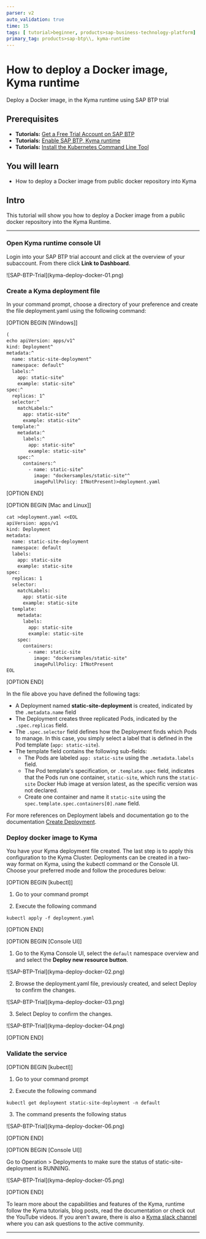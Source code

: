 ```yaml
---
parser: v2
auto_validation: true
time: 15
tags: [ tutorial>beginner, products>sap-business-technology-platform]
primary_tag: products>sap-btp\\, kyma-runtime
---
```


# How to deploy a Docker image, Kyma runtime
<!-- description --> Deploy a Docker image, in the Kyma runtime using SAP BTP trial

## Prerequisites
 - **Tutorials:** [Get a Free Trial Account on SAP BTP](hcp-create-trial-account)
 - **Tutorials:** [Enable SAP BTP, Kyma runtime](cp-kyma-getting-started)
 - **Tutorials:** [Install the Kubernetes Command Line Tool](cp-kyma-download-cli)

## You will learn
  - How to deploy a Docker image from public docker repository into Kyma

## Intro
This tutorial will show you how to deploy a Docker image from a public docker repository into the
Kyma Runtime.

---

### Open Kyma runtime console UI


Login into your SAP BTP trial account and click at the overview of your subaccount. From there click **Link to Dashboard**.

<!-- border -->![SAP-BTP-Trial](kyma-deploy-docker-01.png)




### Create a Kyma deployment file


In your command prompt, choose a directory of your preference and create the file deployment.yaml using the following command:

[OPTION BEGIN [Windows]]

```Shell/Bash
(
echo apiVersion: apps/v1^
kind: Deployment^
metadata:^
  name: static-site-deployment^
  namespace: default^
  labels:^
    app: static-site^
    example: static-site^
spec:^
  replicas: 1^
  selector:^
    matchLabels:^
      app: static-site^
      example: static-site^
  template:^
    metadata:^
      labels:^
        app: static-site^
        example: static-site^
    spec:^
      containers:^
        - name: static-site^
          image: "dockersamples/static-site"^
          imagePullPolicy: IfNotPresent)>deployment.yaml
```

[OPTION END]


[OPTION BEGIN [Mac and Linux]]

```Shell/Bash
cat >deployment.yaml <<EOL
apiVersion: apps/v1
kind: Deployment
metadata:
  name: static-site-deployment
  namespace: default
  labels:
    app: static-site
    example: static-site
spec:
  replicas: 1
  selector:
    matchLabels:
      app: static-site
      example: static-site
  template:
    metadata:
      labels:
        app: static-site
        example: static-site
    spec:
      containers:
        - name: static-site
          image: "dockersamples/static-site"
          imagePullPolicy: IfNotPresent
EOL
```

[OPTION END]


In the file above you have defined the following tags:

  - A Deployment named **static-site-deployment** is created, indicated by the `.metadata.name` field
  - The Deployment creates three replicated Pods, indicated by the `.spec.replicas` field.
  - The `.spec.selector` field defines how the Deployment finds which Pods to manage. In this case, you simply select a label that is defined in the Pod template (`app: static-site`).
  - The template field contains the following sub-fields:
    - The Pods are labeled `app: static-site` using the `.metadata.labels` field.
    - The Pod template's specification, or `.template.spec` field, indicates that the Pods run one container, `static-site`, which runs the `static-site` Docker Hub image at version latest, as the specific version was not declared.
    - Create one container and name it `static-site` using the `spec.template.spec.containers[0].name` field.

For more references on Deployment labels and documentation go to the documentation [Create Deployment](https://kubernetes.io/docs/concepts/workloads/controllers/deployment/#creating-a-deployment).



### Deploy docker image to Kyma


You have your Kyma deployment file created. The last step is to apply this configuration to the Kyma Cluster.
Deployments can be created in a two-way format on Kyma, using the kubectl command or the Console UI.
Choose your preferred mode and follow the procedures below:

[OPTION BEGIN [kubectl]]

1. Go to your command prompt

2. Execute the following command
```Shell/Bash
kubectl apply -f deployment.yaml
```

[OPTION END]


[OPTION BEGIN [Console UI]]

1. Go to the Kyma Console UI, select the `default` namespace overview and and select the **Deploy new resource button**.
<!-- border -->![SAP-BTP-Trial](kyma-deploy-docker-02.png)

2. Browse the deployment.yaml file, previously created, and select Deploy to confirm the changes.
<!-- border -->![SAP-BTP-Trial](kyma-deploy-docker-03.png)

3. Select Deploy to confirm the changes.
<!-- border -->![SAP-BTP-Trial](kyma-deploy-docker-04.png)

[OPTION END]



### Validate the service

[OPTION BEGIN [kubectl]]

1. Go to your command prompt

2. Execute the following command
```Shell/Bash
kubectl get deployment static-site-deployment -n default
```
3. The command presents the following status
<!-- border -->![SAP-BTP-Trial](kyma-deploy-docker-06.png)

[OPTION END]


[OPTION BEGIN [Console UI]]

Go to Operation > Deployments to make sure the status of static-site-deployment is RUNNING.

<!-- border -->![SAP-BTP-Trial](kyma-deploy-docker-05.png)


[OPTION END]

To learn more about the capabilities and features of the Kyma, runtime follow the Kyma tutorials, blog posts, read the documentation or check out the YouTube videos. If you aren't aware, there is also a [Kyma slack channel](https://Kyma-community.slack.com/) where you can ask questions to the active community.





---
